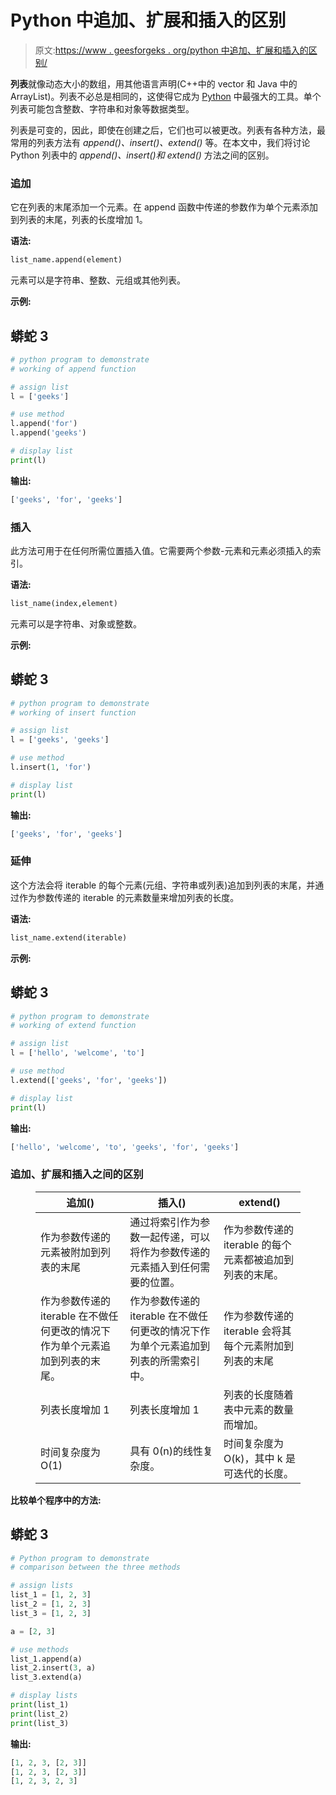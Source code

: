 # Python 中追加、扩展和插入的区别

> 原文:[https://www . geesforgeks . org/python 中追加、扩展和插入的区别/](https://www.geeksforgeeks.org/difference-between-append-extend-and-insert-in-python/)

**列表**就像动态大小的数组，用其他语言声明(C++中的 vector 和 Java 中的 ArrayList)。列表不必总是相同的，这使得它成为 [Python](https://www.geeksforgeeks.org/python-programming-language/) 中最强大的工具。单个列表可能包含整数、字符串和对象等数据类型。

列表是可变的，因此，即使在创建之后，它们也可以被更改。列表有各种方法，最常用的列表方法有 *append()、insert()、extend()* 等。在本文中，我们将讨论 Python 列表中的 *append()、insert()和 extend()* 方法之间的区别。

### **追加**

它在列表的末尾添加一个元素。在 append 函数中传递的参数作为单个元素添加到列表的末尾，列表的长度增加 1。

**语法:**

```py
list_name.append(element)
```

元素可以是字符串、整数、元组或其他列表。

**示例:**

## 蟒蛇 3

```py
# python program to demonstrate
# working of append function

# assign list
l = ['geeks']

# use method
l.append('for')
l.append('geeks')

# display list
print(l)
```

**输出:**

```py
['geeks', 'for', 'geeks']
```

### **插入**

此方法可用于在任何所需位置插入值。它需要两个参数-元素和元素必须插入的索引。

**语法:**

```py
list_name(index,element)
```

元素可以是字符串、对象或整数。

**示例:**

## 蟒蛇 3

```py
# python program to demonstrate
# working of insert function

# assign list
l = ['geeks', 'geeks']

# use method
l.insert(1, 'for')

# display list
print(l)
```

**输出:**

```py
['geeks', 'for', 'geeks']
```

### **延伸**

这个方法会将 iterable 的每个元素(元组、字符串或列表)追加到列表的末尾，并通过作为参数传递的 iterable 的元素数量来增加列表的长度。

**语法:**

```py
list_name.extend(iterable)
```

**示例:**

## 蟒蛇 3

```py
# python program to demonstrate
# working of extend function

# assign list
l = ['hello', 'welcome', 'to']

# use method
l.extend(['geeks', 'for', 'geeks'])

# display list
print(l)
```

**输出:**

```py
['hello', 'welcome', 'to', 'geeks', 'for', 'geeks']
```

### 追加、扩展和插入之间的区别

<figure class="table">

| **追加()** | **插入()** | **extend()** |
| --- | --- | --- |
| 作为参数传递的元素被附加到列表的末尾 | 通过将索引作为参数一起传递，可以将作为参数传递的元素插入到任何需要的位置。 | 作为参数传递的 iterable 的每个元素都被追加到列表的末尾。 |
| 作为参数传递的 iterable 在不做任何更改的情况下作为单个元素追加到列表的末尾。 | 作为参数传递的 iterable 在不做任何更改的情况下作为单个元素追加到列表的所需索引中。 | 作为参数传递的 iterable 会将其每个元素附加到列表的末尾 |
| 列表长度增加 1 | 列表长度增加 1 | 列表的长度随着表中元素的数量而增加。 |
| 时间复杂度为 O(1) | 具有 0(n)的线性复杂度。 | 时间复杂度为 O(k)，其中 k 是可迭代的长度。 |

</figure>

**比较单个程序中的方法:**

## 蟒蛇 3

```py
# Python program to demonstrate
# comparison between the three methods

# assign lists
list_1 = [1, 2, 3]
list_2 = [1, 2, 3]
list_3 = [1, 2, 3]

a = [2, 3]

# use methods
list_1.append(a)
list_2.insert(3, a)
list_3.extend(a)

# display lists
print(list_1)
print(list_2)
print(list_3)
```

**输出:**

```py
[1, 2, 3, [2, 3]]
[1, 2, 3, [2, 3]]
[1, 2, 3, 2, 3]
```